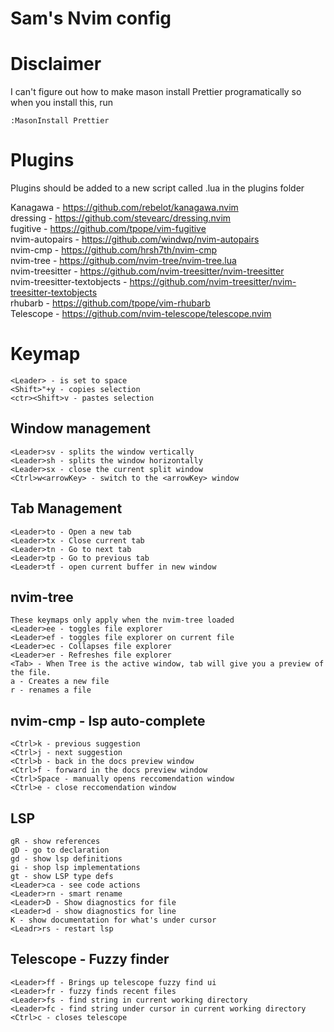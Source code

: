 # Sam's Nvim config

# Disclaimer
I can't figure out how to make mason install Prettier programatically so when you install this, run 
```
:MasonInstall Prettier
```

# Plugins
Plugins should be added to a new script called <plugin-name>.lua in the plugins folder

Kanagawa - https://github.com/rebelot/kanagawa.nvim \
dressing - https://github.com/stevearc/dressing.nvim \
fugitive - https://github.com/tpope/vim-fugitive \
nvim-autopairs - https://github.com/windwp/nvim-autopairs \
nvim-cmp - https://github.com/hrsh7th/nvim-cmp \
nvim-tree - https://github.com/nvim-tree/nvim-tree.lua \
nvim-treesitter - https://github.com/nvim-treesitter/nvim-treesitter \
nvim-treesitter-textobjects - https://github.com/nvim-treesitter/nvim-treesitter-textobjects \
rhubarb - https://github.com/tpope/vim-rhubarb \
Telescope - https://github.com/nvim-telescope/telescope.nvim



# Keymap
```
<Leader> - is set to space
<Shift>"+y - copies selection
<ctr><Shift>v - pastes selection
```
## Window management
```
<Leader>sv - splits the window vertically
<Leader>sh - splits the window horizontally
<Leader>sx - close the current split window
<Ctrl>w<arrowKey> - switch to the <arrowKey> window
```
## Tab Management
```
<Leader>to - Open a new tab
<Leader>tx - Close current tab
<Leader>tn - Go to next tab 
<Leader>tp - Go to previous tab 
<Leader>tf - open current buffer in new window
```

## nvim-tree
```
These keymaps only apply when the nvim-tree loaded
<Leader>ee - toggles file explorer
<Leader>ef - toggles file explorer on current file 
<Leader>ec - Collapses file explorer
<Leader>er - Refreshes file explorer
<Tab> - When Tree is the active window, tab will give you a preview of the file.
a - Creates a new file
r - renames a file
```
## nvim-cmp - lsp auto-complete
```
<Ctrl>k - previous suggestion
<Ctrl>j - next suggestion
<Ctrl>b - back in the docs preview window
<Ctrl>f - forward in the docs preview window
<Ctrl>Space - manually opens reccomendation window
<Ctrl>e - close reccomendation window
```

## LSP
```
gR - show references
gD - go to declaration
gd - show lsp definitions
gi - shop lsp implementations
gt - show LSP type defs
<Leader>ca - see code actions 
<Leader>rn - smart rename 
<Leader>D - Show diagnostics for file 
<Leader>d - show diagnostics for line 
K - show documentation for what's under cursor
<Leadr>rs - restart lsp
```

## Telescope - Fuzzy finder
```
<Leader>ff - Brings up telescope fuzzy find ui
<Leader>fr - fuzzy finds recent files
<Leader>fs - find string in current working directory
<Leader>fc - find string under cursor in current working directory
<Ctrl>c - closes telescope
```
